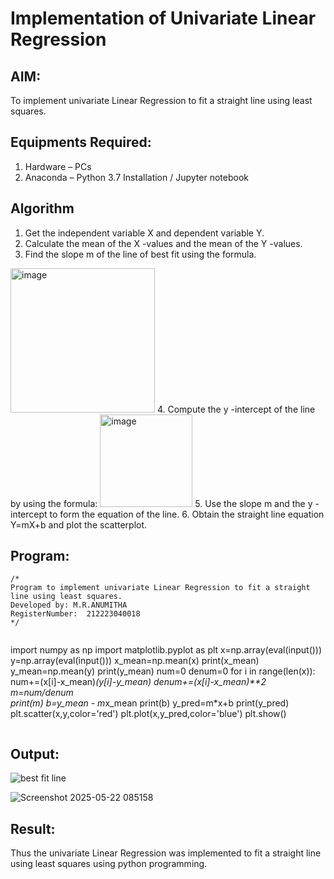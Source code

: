 # Implementation of Univariate Linear Regression
## AIM:
To implement univariate Linear Regression to fit a straight line using least squares.

## Equipments Required:
1. Hardware – PCs
2. Anaconda – Python 3.7 Installation / Jupyter notebook

## Algorithm
1. Get the independent variable X and dependent variable Y.
2. Calculate the mean of the X -values and the mean of the Y -values.
3. Find the slope m of the line of best fit using the formula. 
<img width="231" alt="image" src="https://user-images.githubusercontent.com/93026020/192078527-b3b5ee3e-992f-46c4-865b-3b7ce4ac54ad.png">
4. Compute the y -intercept of the line by using the formula:
<img width="148" alt="image" src="https://user-images.githubusercontent.com/93026020/192078545-79d70b90-7e9d-4b85-9f8b-9d7548a4c5a4.png">
5. Use the slope m and the y -intercept to form the equation of the line.
6. Obtain the straight line equation Y=mX+b and plot the scatterplot.

## Program:
```
/*
Program to implement univariate Linear Regression to fit a straight line using least squares.
Developed by: M.R.ANUMITHA
RegisterNumber:  212223040018
*/
```
```
```
 import numpy as np
 import matplotlib.pyplot as plt
 x=np.array(eval(input()))
 y=np.array(eval(input()))
 x_mean=np.mean(x)
 print(x_mean)
 y_mean=np.mean(y)
 print(y_mean)
 num=0
 denum=0
 for i in range(len(x)):
 num+=(x[i]-x_mean)*(y[i]-y_mean)
 denum+=(x[i]-x_mean)**2
 m=num/denum    
print(m)
 b=y_mean - m*x_mean
 print(b)
 y_pred=m*x+b
 print(y_pred)
 plt.scatter(x,y,color='red')
  plt.plot(x,y_pred,color='blue')
 plt.show()
 ```
 ```
 ## Output:
![best fit line](sam.png)

![Screenshot 2025-05-22 085158](https://github.com/user-attachments/assets/29bf428e-3996-43da-a58f-66a07ccab835)


## Result:
Thus the univariate Linear Regression was implemented to fit a straight line using least squares using python programming.
